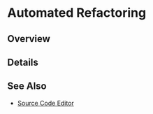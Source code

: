 Automated Refactoring
=====================

## Overview




## Details




## See Also
* [Source Code Editor](Source_Code_Editor.md)
